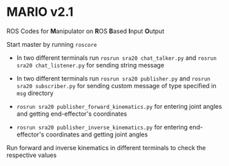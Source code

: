 # MARIO v2.1 

ROS Codes for **M**anipulator on **R**OS **B**ased **I**nput **O**utput  

Start master by running `roscore`  

* In two different terminals run `rosrun sra20 chat_talker.py` and `rosrun sra20 chat_listener.py` for sending string message  

* In two different terminals run `rosrun sra20 publisher.py` and `rosrun sra20 subscriber.py` for sending custom message of type specified in `msg` directory  

* `rosrun sra20 publisher_forward_kinematics.py` for entering joint angles and getting end-effector's coordinates  

* `rosrun sra20 publisher_inverse_kinematics.py` for entering end-effector's coordinates and getting joint angles  

Run forward and inverse kinematics in different terminals to check the respective values  
